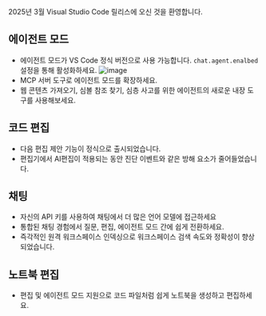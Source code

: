 2025년 3월 Visual Studio Code 릴리스에 오신 것을 환영합니다.
## 에이전트 모드
- 에이전트 모드가 VS Code 정식 버전으로 사용 가능합니다. `chat.agent.enalbed` 설정을 통해 활성화하세요.
  ![image](https://github.com/user-attachments/assets/b69455e1-8cea-4b14-a60a-3023c5b48812)
- MCP 서버 도구로 에이전트 모드를 확장하세요.
- 웹 콘텐츠 가져오기, 심볼 참조 찾기, 심층 사고를 위한 에이전트의 새로운 내장 도구를 사용해보세요.

## 코드 편집
- 다음 편집 제안 기능이 정식으로 출시되었습니다.
- 편집기에서 AI편집이 적용되는 동안 진단 이벤트와 같은 방해 요소가 줄어들었습니다.

## 채팅
- 자신의 API 키를 사용하여 채팅에서 더 많은 언어 모델에 접근하세요
- 통합된 채팅 경험에서 질문, 편집, 에이전트 모드 간에 쉽게 전환하세요.
- 즉각적인 원격 워크스페이스 인덱싱으로 워크스페이스 검색 속도와 정확성이 향상되었습니다.

## 노트북 편집
- 편집 및 에이전트 모드 지원으로 코드 파일처럼 쉽게 노트북을 생성하고 편집하세요.

